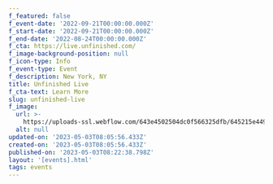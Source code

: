 ```yaml
---
f_featured: false
f_event-date: '2022-09-21T00:00:00.000Z'
f_start-date: '2022-09-21T00:00:00.000Z'
f_end-date: '2022-08-24T00:00:00.000Z'
f_cta: https://live.unfinished.com/
f_image-background-position: null
f_icon-type: Info
f_event-type: Event
f_description: New York, NY
title: Unfinished Live
f_cta-text: Learn More
slug: unfinished-live
f_image:
  url: >-
    https://uploads-ssl.webflow.com/643e4502504dc0f566325dfb/645215e44977982552923065_unfinished-live.png
  alt: null
updated-on: '2023-05-03T08:05:56.433Z'
created-on: '2023-05-03T08:05:56.433Z'
published-on: '2023-05-03T08:22:38.798Z'
layout: '[events].html'
tags: events
---
```



